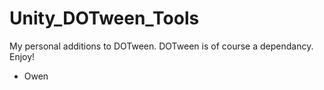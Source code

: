 # Unity_DOTween_Tools
My personal additions to DOTween. DOTween is of course a dependancy. Enjoy!

- Owen
